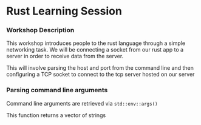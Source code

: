 # Rust Learning Session

### Workshop Description

This workshop introduces people to the rust language through a simple networking task.
We will be connecting a socket from our rust app to a server in order to receive data from the server.

This will involve parsing the host and port from the command line and then configuring a TCP socket to connect to the tcp server hosted on our server

### Parsing command line arguments

Command line arguments are retrieved via `std::env::args()`

This function returns a vector of strings
